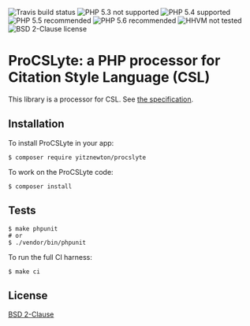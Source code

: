 ![Travis build status](http://img.shields.io/travis/yitznewton/procslyte.svg)
![PHP 5.3 not supported](http://img.shields.io/badge/5.3-not_supported-red.svg)
![PHP 5.4 supported](http://img.shields.io/badge/5.4-supported-orange.svg)
![PHP 5.5 recommended](http://img.shields.io/badge/5.5-recommended-green.svg)
![PHP 5.6 recommended](http://img.shields.io/badge/5.6-recommended-green.svg)
![HHVM not tested](http://img.shields.io/hhvm/yitznewton/procslyte.svg)
![BSD 2-Clause license](http://img.shields.io/packagist/l/yitznewton/procslyte.svg)

# ProCSLyte: a PHP processor for Citation Style Language (CSL)

This library is a processor for CSL. See
[the specification](http://citationstyles.org/downloads/specification.html#text).

## Installation

To install ProCSLyte in your app:

```shell
$ composer require yitznewton/procslyte
```

To work on the ProCSLyte code:

```shell
$ composer install
```

## Tests

```shell
$ make phpunit
# or
$ ./vendor/bin/phpunit
```

To run the full CI harness:

```shell
$ make ci
```

## License

[BSD 2-Clause](http://opensource.org/licenses/BSD-2-Clause)

